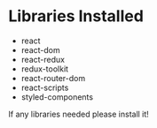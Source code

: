 # Libraries Installed

- react
- react-dom
- react-redux
- redux-toolkit
- react-router-dom
- react-scripts
- styled-components

If any libraries needed please install it!
